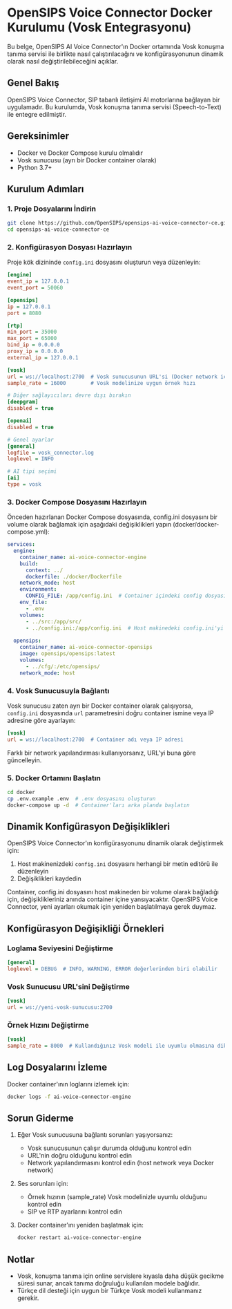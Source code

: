 # OpenSIPS Voice Connector Docker Kurulumu (Vosk Entegrasyonu)

Bu belge, OpenSIPS AI Voice Connector'ın Docker ortamında Vosk konuşma tanıma servisi ile birlikte nasıl çalıştırılacağını ve konfigürasyonunun dinamik olarak nasıl değiştirilebileceğini açıklar.

## Genel Bakış

OpenSIPS Voice Connector, SIP tabanlı iletişimi AI motorlarına bağlayan bir uygulamadır. Bu kurulumda, Vosk konuşma tanıma servisi (Speech-to-Text) ile entegre edilmiştir.

## Gereksinimler

- Docker ve Docker Compose kurulu olmalıdır
- Vosk sunucusu (ayrı bir Docker container olarak)
- Python 3.7+

## Kurulum Adımları

### 1. Proje Dosyalarını İndirin

```bash
git clone https://github.com/OpenSIPS/opensips-ai-voice-connector-ce.git
cd opensips-ai-voice-connector-ce
```

### 2. Konfigürasyon Dosyası Hazırlayın

Proje kök dizininde `config.ini` dosyasını oluşturun veya düzenleyin:

```ini
[engine]
event_ip = 127.0.0.1
event_port = 50060

[opensips]
ip = 127.0.0.1
port = 8080

[rtp]
min_port = 35000
max_port = 65000
bind_ip = 0.0.0.0
proxy_ip = 0.0.0.0
external_ip = 127.0.0.1

[vosk]
url = ws://localhost:2700  # Vosk sunucusunun URL'si (Docker network için güncelleyin)
sample_rate = 16000        # Vosk modelinize uygun örnek hızı

# Diğer sağlayıcıları devre dışı bırakın
[deepgram]
disabled = true

[openai]
disabled = true

# Genel ayarlar
[general]
logfile = vosk_connector.log
loglevel = INFO

# AI tipi seçimi
[ai]
type = vosk
```

### 3. Docker Compose Dosyasını Hazırlayın

Önceden hazırlanan Docker Compose dosyasında, config.ini dosyasını bir volume olarak bağlamak için aşağıdaki değişiklikleri yapın (docker/docker-compose.yml):

```yaml
services:
  engine:
    container_name: ai-voice-connector-engine
    build:
      context: ../
      dockerfile: ./docker/Dockerfile
    network_mode: host
    environment:
      CONFIG_FILE: /app/config.ini  # Container içindeki config dosyası konumu
    env_file:
      - .env
    volumes:
      - ../src:/app/src/
      - ../config.ini:/app/config.ini  # Host makinedeki config.ini'yi container'a bağla
  
  opensips:
    container_name: ai-voice-connector-opensips
    image: opensips/opensips:latest
    volumes:
      - ../cfg/:/etc/opensips/
    network_mode: host
```

### 4. Vosk Sunucusuyla Bağlantı

Vosk sunucusu zaten ayrı bir Docker container olarak çalışıyorsa, `config.ini` dosyasında `url` parametresini doğru container ismine veya IP adresine göre ayarlayın:

```ini
[vosk]
url = ws://localhost:2700  # Container adı veya IP adresi
```

Farklı bir network yapılandırması kullanıyorsanız, URL'yi buna göre güncelleyin.

### 5. Docker Ortamını Başlatın

```bash
cd docker
cp .env.example .env  # .env dosyasını oluşturun
docker-compose up -d  # Container'ları arka planda başlatın
```

## Dinamik Konfigürasyon Değişiklikleri

OpenSIPS Voice Connector'ın konfigürasyonunu dinamik olarak değiştirmek için:

1. Host makinenizdeki `config.ini` dosyasını herhangi bir metin editörü ile düzenleyin
2. Değişiklikleri kaydedin

Container, config.ini dosyasını host makineden bir volume olarak bağladığı için, değişiklikleriniz anında container içine yansıyacaktır. OpenSIPS Voice Connector, yeni ayarları okumak için yeniden başlatılmaya gerek duymaz.

## Konfigürasyon Değişikliği Örnekleri

### Loglama Seviyesini Değiştirme

```ini
[general]
loglevel = DEBUG  # INFO, WARNING, ERROR değerlerinden biri olabilir
```

### Vosk Sunucusu URL'sini Değiştirme

```ini
[vosk]
url = ws://yeni-vosk-sunucusu:2700
```

### Örnek Hızını Değiştirme

```ini
[vosk]
sample_rate = 8000  # Kullandığınız Vosk modeli ile uyumlu olmasına dikkat edin
```

## Log Dosyalarını İzleme

Docker container'ının loglarını izlemek için:

```bash
docker logs -f ai-voice-connector-engine
```

## Sorun Giderme

1. Eğer Vosk sunucusuna bağlantı sorunları yaşıyorsanız:
   - Vosk sunucusunun çalışır durumda olduğunu kontrol edin
   - URL'nin doğru olduğunu kontrol edin
   - Network yapılandırmasını kontrol edin (host network veya Docker network)

2. Ses sorunları için:
   - Örnek hızının (sample_rate) Vosk modelinizle uyumlu olduğunu kontrol edin
   - SIP ve RTP ayarlarını kontrol edin

3. Docker container'ını yeniden başlatmak için:
   ```bash
   docker restart ai-voice-connector-engine
   ```

## Notlar

- Vosk, konuşma tanıma için online servislere kıyasla daha düşük gecikme süresi sunar, ancak tanıma doğruluğu kullanılan modele bağlıdır.
- Türkçe dil desteği için uygun bir Türkçe Vosk modeli kullanmanız gerekir. 
